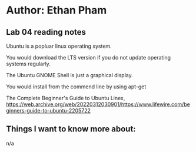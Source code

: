 # Author: Ethan Pham
## Lab 04 reading notes
Ubuntu is a popluar linux operating system.

You would download the LTS version if you do not update operating systems regularly.

The Ubuntu GNOME Shell is just a graphical display.

You would install from the commend line by using apt-get

The Complete Beginner's Guide to Ubuntu Linex, https://web.archive.org/web/20220312030901/https://www.lifewire.com/beginners-guide-to-ubuntu-2205722 

## Things I want to know more about:
n/a
